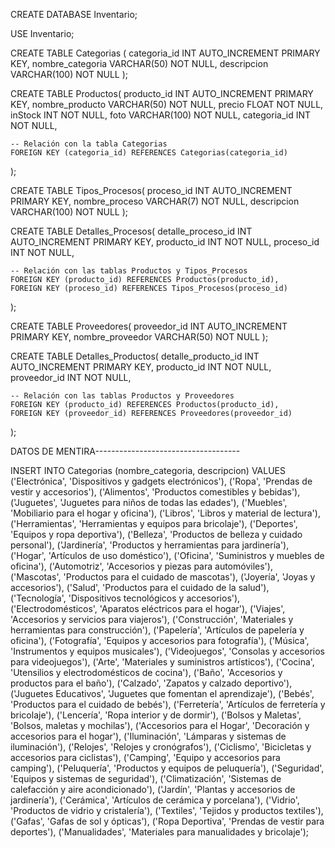 CREATE DATABASE Inventario;

USE Inventario;

CREATE TABLE Categorias (
    categoria_id INT AUTO_INCREMENT PRIMARY KEY,
    nombre_categoria VARCHAR(50) NOT NULL,
    descripcion VARCHAR(100) NOT NULL
);

CREATE TABLE Productos(
    producto_id INT AUTO_INCREMENT PRIMARY KEY,
    nombre_producto VARCHAR(50) NOT NULL,
    precio FLOAT NOT NULL,
    inStock INT NOT NULL,
    foto VARCHAR(100) NOT NULL,
    categoria_id INT NOT NULL,
    
    -- Relación con la tabla Categorias
    FOREIGN KEY (categoria_id) REFERENCES Categorias(categoria_id)
);

CREATE TABLE Tipos_Procesos(
    proceso_id INT AUTO_INCREMENT PRIMARY KEY,
    nombre_proceso VARCHAR(7) NOT NULL,
    descripcion VARCHAR(100) NOT NULL
);

CREATE TABLE Detalles_Procesos(
    detalle_proceso_id INT AUTO_INCREMENT PRIMARY KEY,
    producto_id INT NOT NULL,
    proceso_id INT NOT NULL,
    
    -- Relación con las tablas Productos y Tipos_Procesos
    FOREIGN KEY (producto_id) REFERENCES Productos(producto_id),
    FOREIGN KEY (proceso_id) REFERENCES Tipos_Procesos(proceso_id)
);

CREATE TABLE Proveedores(
    proveedor_id INT AUTO_INCREMENT PRIMARY KEY,
    nombre_proveedor VARCHAR(50) NOT NULL
);

CREATE TABLE Detalles_Productos(
    detalle_producto_id INT AUTO_INCREMENT PRIMARY KEY,
    producto_id INT NOT NULL,
    proveedor_id INT NOT NULL,
    
    -- Relación con las tablas Productos y Proveedores
    FOREIGN KEY (producto_id) REFERENCES Productos(producto_id),
    FOREIGN KEY (proveedor_id) REFERENCES Proveedores(proveedor_id)
);




DATOS DE MENTIRA------------------------------------

INSERT INTO Categorias (nombre_categoria, descripcion) VALUES 
('Electrónica', 'Dispositivos y gadgets electrónicos'),
('Ropa', 'Prendas de vestir y accesorios'),
('Alimentos', 'Productos comestibles y bebidas'),
('Juguetes', 'Juguetes para niños de todas las edades'),
('Muebles', 'Mobiliario para el hogar y oficina'),
('Libros', 'Libros y material de lectura'),
('Herramientas', 'Herramientas y equipos para bricolaje'),
('Deportes', 'Equipos y ropa deportiva'),
('Belleza', 'Productos de belleza y cuidado personal'),
('Jardinería', 'Productos y herramientas para jardinería'),
('Hogar', 'Artículos de uso doméstico'),
('Oficina', 'Suministros y muebles de oficina'),
('Automotriz', 'Accesorios y piezas para automóviles'),
('Mascotas', 'Productos para el cuidado de mascotas'),
('Joyería', 'Joyas y accesorios'),
('Salud', 'Productos para el cuidado de la salud'),
('Tecnología', 'Dispositivos tecnológicos y accesorios'),
('Electrodomésticos', 'Aparatos eléctricos para el hogar'),
('Viajes', 'Accesorios y servicios para viajeros'),
('Construcción', 'Materiales y herramientas para construcción'),
('Papelería', 'Artículos de papelería y oficina'),
('Fotografía', 'Equipos y accesorios para fotografía'),
('Música', 'Instrumentos y equipos musicales'),
('Videojuegos', 'Consolas y accesorios para videojuegos'),
('Arte', 'Materiales y suministros artísticos'),
('Cocina', 'Utensilios y electrodomésticos de cocina'),
('Baño', 'Accesorios y productos para el baño'),
('Calzado', 'Zapatos y calzado deportivo'),
('Juguetes Educativos', 'Juguetes que fomentan el aprendizaje'),
('Bebés', 'Productos para el cuidado de bebés'),
('Ferretería', 'Artículos de ferretería y bricolaje'),
('Lencería', 'Ropa interior y de dormir'),
('Bolsos y Maletas', 'Bolsos, maletas y mochilas'),
('Accesorios para el Hogar', 'Decoración y accesorios para el hogar'),
('Iluminación', 'Lámparas y sistemas de iluminación'),
('Relojes', 'Relojes y cronógrafos'),
('Ciclismo', 'Bicicletas y accesorios para ciclistas'),
('Camping', 'Equipo y accesorios para camping'),
('Peluquería', 'Productos y equipos de peluquería'),
('Seguridad', 'Equipos y sistemas de seguridad'),
('Climatización', 'Sistemas de calefacción y aire acondicionado'),
('Jardín', 'Plantas y accesorios de jardinería'),
('Cerámica', 'Artículos de cerámica y porcelana'),
('Vidrio', 'Productos de vidrio y cristalería'),
('Textiles', 'Tejidos y productos textiles'),
('Gafas', 'Gafas de sol y ópticas'),
('Ropa Deportiva', 'Prendas de vestir para deportes'),
('Manualidades', 'Materiales para manualidades y bricolaje');







